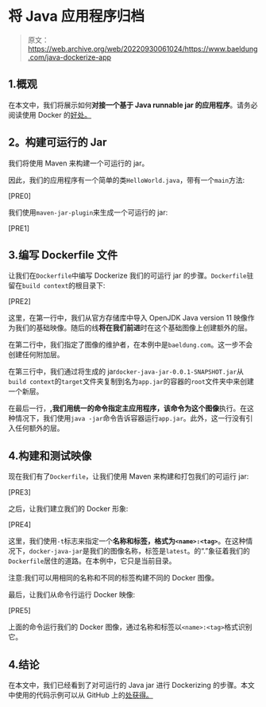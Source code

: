# 将 Java 应用程序归档

> 原文：<https://web.archive.org/web/20220930061024/https://www.baeldung.com/java-dockerize-app>

## 1.概观

在本文中，我们将展示如何**对接一个基于 Java runnable jar 的应用程序**。请务必阅读使用 Docker 的[好处。](https://web.archive.org/web/20220919052435/https://apiumhub.com/tech-blog-barcelona/top-benefits-using-docker/)

## 2。构建可运行的 Jar

我们将使用 Maven 来构建一个可运行的 jar。

因此，我们的应用程序有一个简单的类`HelloWorld.java`，带有一个`main`方法:

[PRE0]

我们使用`maven-jar-plugin`来生成一个可运行的 jar:

[PRE1]

## 3.编写 Dockerfile 文件

让我们在`Dockerfile`中编写 Dockerize 我们的可运行 jar 的步骤。`Dockerfile`驻留在`build context`的根目录下:

[PRE2]

这里，在第一行中，我们从官方存储库中导入 OpenJDK Java version 11 映像作为我们的基础映像。随后的线**将在我们前进**时在这个基础图像上创建额外的层。

在第二行中，我们指定了图像的维护者，在本例中是`baeldung.com`。这一步不会创建任何附加层。

在第三行中，我们通过将生成的 jar`docker-java-jar-0.0.1-SNAPSHOT.jar`从`build context`的`target`文件夹复制到名为`app.jar`的容器的`root`文件夹中来创建一个新层。

在最后一行，**,我们用统一的命令指定主应用程序，该命令为这个图像**执行。在这种情况下，我们使用`java -jar`命令告诉容器运行`app.jar`。此外，这一行没有引入任何额外的层。

## 4.构建和测试映像

现在我们有了`Dockerfile`，让我们使用 Maven 来构建和打包我们的可运行 jar:

[PRE3]

之后，让我们建立我们的 Docker 形象:

[PRE4]

这里，我们使用`-t`标志来指定一个**名称和标签，格式为`<name>:<tag>`**。在这种情况下，`docker-java-jar`是我们的图像名称，标签是`latest`。的“.”象征着我们的`Dockerfile`居住的道路。在本例中，它只是当前目录。

注意:我们可以用相同的名称和不同的标签构建不同的 Docker 图像。

最后，让我们从命令行运行 Docker 映像:

[PRE5]

上面的命令运行我们的 Docker 图像，通过名称和标签以`<name>:<tag>`格式识别它。

## 4.结论

在本文中，我们已经看到了对可运行的 Java jar 进行 Dockerizing 的步骤。本文中使用的代码示例可以从 GitHub 上的[处获得。](https://web.archive.org/web/20220919052435/https://github.com/eugenp/tutorials/tree/master/docker-modules/docker-java-jar)